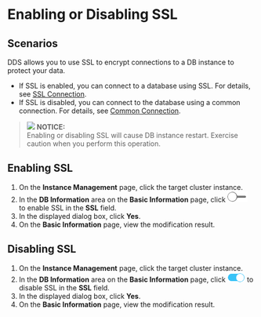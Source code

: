# Enabling or Disabling SSL<a name="dds_02_0007"></a>

## **Scenarios**<a name="section4282820218710"></a>

DDS allows you to use SSL to encrypt connections to a DB instance to protect your data.

-   If SSL is enabled, you can connect to a database using SSL. For details, see  [SSL Connection](connecting-to-a-db-instance-through-a-client(cluster).md#section1640311061419).
-   If SSL is disabled, you can connect to the database using a common connection. For details, see  [Common Connection](connecting-to-a-db-instance-through-a-client(cluster).md#sfc3bfb212a8440799f49320d91fc096c).

>![](/images/icon-notice.gif) **NOTICE:**   
>Enabling or disabling SSL will cause DB instance restart. Exercise caution when you perform this operation.  

## Enabling SSL<a name="en-us_topic_0049044698_section45421719172826"></a>

1.  On the  **Instance Management**  page, click the target cluster instance.
2.  In the  **DB Information**  area on the  **Basic Information**  page, click  ![](figures/icon-off.png)  to enable SSL in the  **SSL**  field.
3.  In the displayed dialog box, click  **Yes**.
4.  On the  **Basic Information**  page, view the modification result.

## Disabling SSL<a name="section4225593518277"></a>

1.  On the  **Instance Management**  page, click the target cluster instance.
2.  In the  **DB Information**  area on the  **Basic Information**  page, click  ![](figures/icon-on.png)  to disable SSL in the  **SSL**  field.
3.  In the displayed dialog box, click  **Yes**.
4.  On the  **Basic Information**  page, view the modification result.

